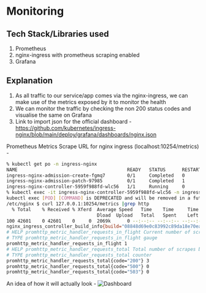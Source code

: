 # Monitoring

## Tech Stack/Libraries used

1. Prometheus
2. nginx-ingress with prometheus scraping enabled
3. Grafana

## Explanation

1. As all traffic to our service/app comes via the nginx-ingress, we can make use of the metrics exposed by it to monitor the health
2. We can monitor the traffic by checking the non 200 status codes and visualise the same on Grafana
3. Link to import json for the official dashboard - https://github.com/kubernetes/ingress-nginx/blob/main/deploy/grafana/dashboards/nginx.json

Prometheus Metrics Scrape URL for nginx ingress (localhost:10254/metrics) -
```sh
% kubectl get po -n ingress-nginx
NAME                                        READY   STATUS      RESTARTS   AGE
ingress-nginx-admission-create-fgmq7        0/1     Completed   0          4h21m
ingress-nginx-admission-patch-97985         0/1     Completed   1          4h21m
ingress-nginx-controller-5959f988fd-wlc56   1/1     Running     0          4h21m
% kubectl exec -it ingress-nginx-controller-5959f988fd-wlc56 -n ingress-nginx sh
kubectl exec [POD] [COMMAND] is DEPRECATED and will be removed in a future version. Use kubectl exec [POD] -- [COMMAND] instead.
/etc/nginx $ curl 127.0.0.1:10254/metrics |grep http
  % Total    % Received % Xferd  Average Speed   Time    Time     Time  Current
                                 Dload  Upload   Total   Spent    Left  Speed
100 42601    0 42601    0     0  2069k      0 --:--:-- --:--:-- --:--:-- 2080k
nginx_ingress_controller_build_info{build="08848d69e0c83992c89da18e70ea708752f21d7a",controller_class="k8s.io/ingress-nginx",controller_namespace="ingress-nginx",controller_pod="ingress-nginx-controller-5959f988fd-wlc56",release="v1.2.1",repository="https://github.com/kubernetes/ingress-nginx"} 1
# HELP promhttp_metric_handler_requests_in_flight Current number of scrapes being served.
# TYPE promhttp_metric_handler_requests_in_flight gauge
promhttp_metric_handler_requests_in_flight 1
# HELP promhttp_metric_handler_requests_total Total number of scrapes by HTTP status code.
# TYPE promhttp_metric_handler_requests_total counter
promhttp_metric_handler_requests_total{code="200"} 3
promhttp_metric_handler_requests_total{code="500"} 0
promhttp_metric_handler_requests_total{code="503"} 0
```

An idea of how it will actually look -
![Dashboard](https://github.com/kubernetes/ingress-nginx/blob/main/deploy/grafana/dashboards/screenshot.png)

